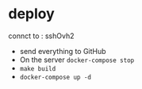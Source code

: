 # deploy


connct to : sshOvh2

- send everything to GitHub
- On the server ``` docker-compose stop ``` 
- ``` make build ```
- ``` docker-compose up -d ```
